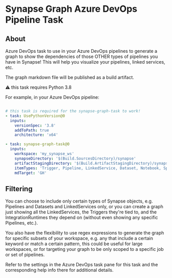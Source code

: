 # Synapse Graph Azure DevOps Pipeline Task

## About
Azure DevOps task to use in your Azure DevOps pipelines to generate a graph to show the dependencies of those OTHER types of pipelines you have in Synapse! This will help you visualize your pipelines, linked services, etc.

The graph markdown file will be published as a build artifact.

:warning: this task requires Python 3.8

For example, in your Azure DevOps pipeline:
```yml

# this task is required for the synapse-graph-task to work!
- task: UsePythonVersion@0
  inputs:
    versionSpec: '3.8'
    addToPath: true
    architecture: 'x64'

- task: synapse-graph-task@0
  inputs:
    workspace: 'my_synapse_ws'
    synapseDirectory: '$(Build.SourcesDirectory)/synapse'
    artifactStagingDirectory: '$(Build.ArtifactStagingDirectory)/synapsegraph'
    itemTypes: 'Trigger, Pipeline, LinkedService, Dataset, Notebook, SparkJobDefinition, BigDataPool, IntegrationRuntime'
    mdTarget: 'GH'
```

## Filtering

You can choose to include only certain types of Synapse objects, e.g. Pipelines and Datasets and LinkedServices only, or you can create a graph just showing all the LinkedServices, the Triggers they're tied to, and the IntegrationRuntimes they depend on (without even showing any specific Pipelines, etc.).

You also have the flexibility to use regex expressions to generate the graph for specific subsets of your workspace, e.g. any that include a certain keyword or match a certain pattern, this could be useful for large workspaces, or for targeting your graph to be only scoped to a specific job or set of pipelines.

Refer to the settings in the Azure DevOps task pane for this task and the corresponding help info there for additional details.